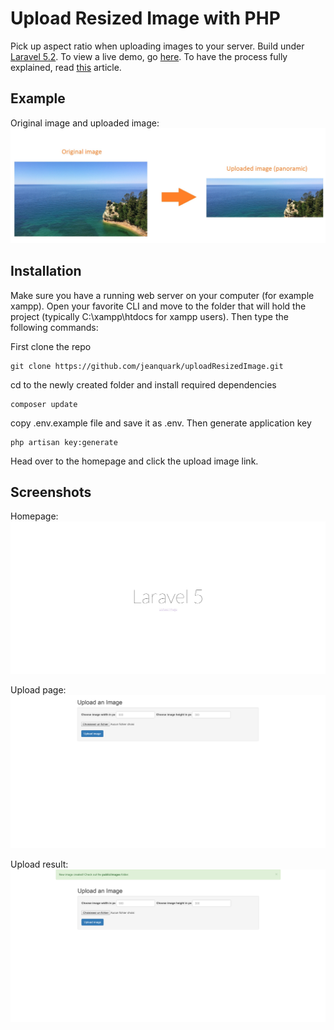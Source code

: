 # Upload Resized Image with PHP

Pick up aspect ratio when uploading images to your server. Build under 
[Laravel 5.2](https://laravel.com/). To view a live demo, go 
[here](http://www.jmkleger.com/image). To have the process fully 
explained, read [this](http://wwww.jmkleger.com/upload-a-resized-image-with-php) article.

## Example

Original image and uploaded image:
![transformation](https://github.com/jeanquark/uploadResizedImage/raw/master/public/example.jpg "Transformation process")

## Installation

Make sure you have a running web server on your computer (for example xampp). Open your favorite CLI and move to the folder that will hold the project (typically C:\xampp\htdocs for xampp users). Then type the following commands: 

First clone the repo
```
git clone https://github.com/jeanquark/uploadResizedImage.git
```

cd to the newly created folder and install required dependencies
```
composer update
```

copy .env.example file and save it as .env. Then generate application key 
```
php artisan key:generate
```

Head over to the homepage and click the upload image link.


## Screenshots
Homepage:
![homepage](https://github.com/jeanquark/uploadResizedImage/raw/master/public/screenshot1.png "Homepage")

Upload page:
![upload](https://github.com/jeanquark/uploadResizedImage/raw/master/public/screenshot2.png "Upload")

Upload result:
![upload_result](https://github.com/jeanquark/uploadResizedImage/raw/master/public/screenshot3.png "Upload result")
